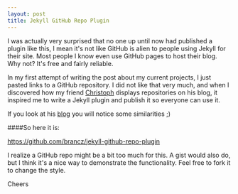 ```yaml
---
layout: post
title: Jekyll GitHub Repo Plugin
---
```


I was actually very surprised that no one up until now had published a plugin
like this, I mean it's not like GitHub is alien to people using Jekyll for
their site. Most people I know even use GitHub pages to host their blog.
Why not? It's free and fairly reliable.

In my first attempt of writing the post about my current projects, I just pasted
links to a GitHub repository. I did not like that very much, and when I
discovered how my friend [Christoph](https://github.com/jarus) displays
repositories on his blog, it inspired me to write a Jekyll plugin and publish
it so everyone can use it.

If you look at his [blog](http://thelabmill.de) you will notice some
similarities ;)

####So here it is:

https://github.com/brancz/jekyll-github-repo-plugin

I realize a GitHub repo might be a bit too much for this. A gist would also
do, but I think it's a nice way to demonstrate the functionality. Feel free to
fork it to change the style.

Cheers
